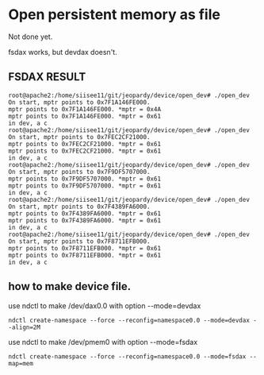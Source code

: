# Open persistent memory as file
Not done yet.

fsdax works, but devdax doesn't.


## FSDAX RESULT

```
root@apache2:/home/siisee11/git/jeopardy/device/open_dev# ./open_dev
On start, mptr points to 0x7F1A146FE000.
mptr points to 0x7F1A146FE000. *mptr = 0x4A
mptr points to 0x7F1A146FE000. *mptr = 0x61
in dev, a c
root@apache2:/home/siisee11/git/jeopardy/device/open_dev# ./open_dev
On start, mptr points to 0x7FEC2CF21000.
mptr points to 0x7FEC2CF21000. *mptr = 0x61
mptr points to 0x7FEC2CF21000. *mptr = 0x61
in dev, a c
root@apache2:/home/siisee11/git/jeopardy/device/open_dev# ./open_dev
On start, mptr points to 0x7F9DF5707000.
mptr points to 0x7F9DF5707000. *mptr = 0x61
mptr points to 0x7F9DF5707000. *mptr = 0x61
in dev, a c
root@apache2:/home/siisee11/git/jeopardy/device/open_dev# ./open_dev
On start, mptr points to 0x7F4389FA6000.
mptr points to 0x7F4389FA6000. *mptr = 0x61
mptr points to 0x7F4389FA6000. *mptr = 0x61
in dev, a c
root@apache2:/home/siisee11/git/jeopardy/device/open_dev# ./open_dev
On start, mptr points to 0x7F8711EFB000.
mptr points to 0x7F8711EFB000. *mptr = 0x61
mptr points to 0x7F8711EFB000. *mptr = 0x61
in dev, a c
```

## how to make device file.

use ndctl to make /dev/dax0.0 with option --mode=devdax

```ndctl create-namespace --force --reconfig=namespace0.0 --mode=devdax --align=2M```

use ndctl to make /dev/pmem0 with option --mode=fsdax

```ndctl create-namespace --force --reconfig=namespace0.0 --mode=fsdax --map=mem```

